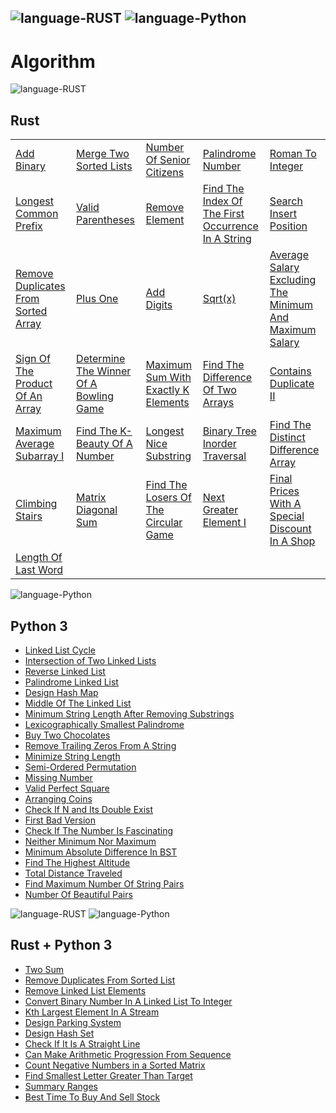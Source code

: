 ![language-RUST](https://img.shields.io/badge/%20-RUST-8d4004?style=for-the-badge&logo=RUST)
![language-Python](https://img.shields.io/badge/%20-Python-ffd43b?style=for-the-badge&logo=PYTHON)
---

# Algorithm

![language-RUST](https://img.shields.io/badge/%20-RUST-8d4004?style=for-the-badge&logo=RUST)
## Rust

||||||
| :- | :- | :- | :- | :- |
|[Add Binary](AddBinary.md)|[Merge Two Sorted Lists](MergeTwoSortedLists.md)|[Number Of Senior Citizens](NumberOfSeniorCitizens.md)|[Palindrome Number](PalindromeNumber.md)|[Roman To Integer](RomanToInteger.md)|
|[Longest Common Prefix](LongestCommonPrefix.md)|[Valid Parentheses](ValidParentheses.md)|[Remove Element](RemoveElement.md)|[Find The Index Of The First Occurrence In A String](FindTheIndexOfTheFirstOccurrenceInAString.md)|[Search Insert Position](SearchInsertPosition.md)|
|[Remove Duplicates From Sorted Array](RemoveDuplicatesFromSortedArray.md)|[Plus One](PlusOne.md)|[Add Digits](AddDigits.md)|[Sqrt(x)](Sqrt(x).md)|[Average Salary Excluding The Minimum And Maximum Salary](AverageSalaryExcludingTheMinimumAndMaximumSalary.md)|
|[Sign Of The Product Of An Array](SignOfTheProductOfAnArray.md)|[Determine The Winner Of A Bowling Game](DetermineTheWinnerOfABowlingGame.md)|[Maximum Sum With Exactly K Elements](MaximumSumWithExactlyKElements.md)|[Find The Difference Of Two Arrays](FindTheDifferenceOfTwoArrays.md)|[Contains Duplicate II](ContainsDuplicateII.md)|
|[Maximum Average Subarray I](MaximumAverageSubarrayI.md)|[Find The K-Beauty Of A Number](FindTheKBeautyOfANumber.md)|[Longest Nice Substring](LongestNiceSubstring.md)|[Binary Tree Inorder Traversal](BinaryTreeInorderTraversal.md)|[Find The Distinct Difference Array](FindTheDistinctDifferenceArray.md)|
|[Climbing Stairs](ClimbingStairs.md)|[Matrix Diagonal Sum](MatrixDiagonalSum.md)|[Find The Losers Of The Circular Game](FindTheLosersOfTheCircularGame.md)|[Next Greater Element I](NextGreaterElementI.md)|[Final Prices With A Special Discount In A Shop](FinalPricesWithASpecialDiscountInAShop.md)|
|[Length Of Last Word](LengthOfLastWord.md)|||||

![language-Python](https://img.shields.io/badge/%20-Python-ffd43b?style=for-the-badge&logo=PYTHON)
## Python 3

- [Linked List Cycle](LinkedListCycle.md)
- [Intersection of Two Linked Lists](IntersectionOfTwoLinkedLists.md)
- [Reverse Linked List](ReverseLinkedList.md)
- [Palindrome Linked List](PalindromeLinkedList.md)
- [Design Hash Map](DesignHashMap.md)
- [Middle Of The Linked List](MiddleOfTheLinkedList.md)
- [Minimum String Length After Removing Substrings](MinimumStringLengthAfterRemovingSubstrings.md)
- [Lexicographically Smallest Palindrome](LexicographicallySmallestPalindrome.md)
- [Buy Two Chocolates](BuyTwoChocolates.md)
- [Remove Trailing Zeros From A String](RemoveTrailingZerosFromAString.md)
- [Minimize String Length](MinimizeStringLength.md)
- [Semi-Ordered Permutation](SemiOrderedPermutation.md)
- [Missing Number](MissingNumber.md)
- [Valid Perfect Square](ValidPerfectSquare.md)
- [Arranging Coins](ArrangingCoins.md)
- [Check If N and Its Double Exist](CheckIfNAndItsDoubleExist.md)
- [First Bad Version](FirstBadVersion.md)
- [Check If The Number Is Fascinating](CheckIfTheNumberIsFascinating.md)
- [Neither Minimum Nor Maximum](NeitherMinimumNorMaximum.md)
- [Minimum Absolute Difference In BST](MinimumAbsoluteDifferenceInBST.md)
- [Find The Highest Altitude](FindTheHighestAltitude.md)
- [Total Distance Traveled](TotalDistanceTraveled.md)
- [Find Maximum Number Of String Pairs](FindMaximumNumberOfStringPairs.md)
- [Number Of Beautiful Pairs](NumberOfBeautifulPairs.md)

![language-RUST](https://img.shields.io/badge/%20-RUST-8d4004?style=for-the-badge&logo=RUST)
![language-Python](https://img.shields.io/badge/%20-Python-ffd43b?style=for-the-badge&logo=PYTHON)
## Rust + Python 3

- [Two Sum](TwoSum.md)
- [Remove Duplicates From Sorted List](RemoveDuplicatesFromSortedList.md)
- [Remove Linked List Elements](RemoveLinkedListElements.md)
- [Convert Binary Number In A Linked List To Integer](ConvertBinaryNumberInALinkedListToInteger.md)
- [Kth Largest Element In A Stream](KthLargestElementInAStream.md)
- [Design Parking System](DesignParkingSystem.md)
- [Design Hash Set](DesignHashSet.md)
- [Check If It Is A Straight Line](CheckIfItIsAStraightLine.md)
- [Can Make Arithmetic Progression From Sequence](CanMakeArithmeticProgressionFromSequence.md)
- [Count Negative Numbers in a Sorted Matrix](CountNegativeNumbersInASortedMatrix.md)
- [Find Smallest Letter Greater Than Target](FindSmallestLetterGreaterThanTarget.md)
- [Summary Ranges](SummaryRanges.md)
- [Best Time To Buy And Sell Stock](BestTimeToBuyAndSellStock.md)
